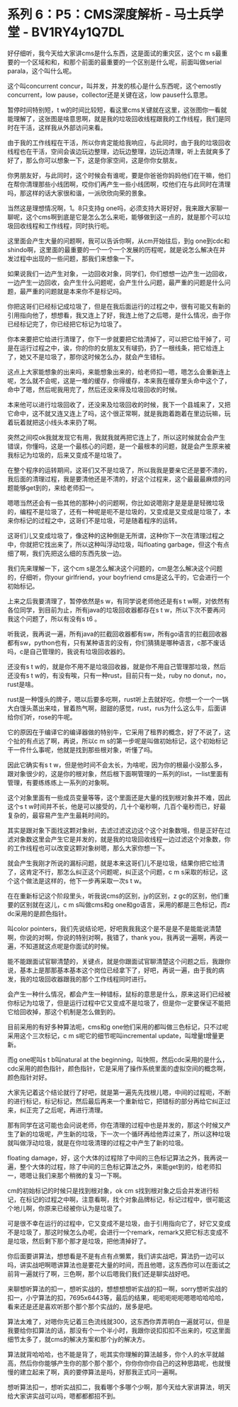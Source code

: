 # 系列 6：P5：CMS深度解析 - 马士兵学堂 - BV1RY4y1Q7DL

好仔细听，我今天给大家讲cms是什么东西，这是面试的重灾区，这个c m s最重要的一个区域和和，和那个前面的最重要的一个区别是什么呢，前面叫做serial parala，这个叫什么呢。

这个叫concurrent concur，叫并发，并发的核心是什么东西呢，这个emostly concurrent，low pause，collector还是关键在这，low pause什么意思。

暂停时间特别短，t w的时间比较短，看这里cms关键就在这里，这张图你一看就能理解了，这张图是啥意思啊，就是我的垃圾回收线程跟我的工作线程，我们是同时在干活，这样我从外部访问来看。

由于我的工作线程在干活，所以你肯定能给我响应，与此同时，由于我的垃圾回收线程也在干活，空间会诶边玩边整理，边玩边整理，边玩边清理，听上去就爽多了好了，那么你可以想象一下，这是你家空间，这是你你女朋友。

你男朋友好，与此同时，这个时候会有谁呢，要是你爸爸你妈妈他们在干嘛，他们在帮你清理那些小线团啊，哎你们再产生一些小线团啊，哎他们在与此同时在清理吗，那这样的话大家很和谐，一派欣欣向荣的景象。

当然这是理想情况啊，1。8只支持g one吗，必须支持大哥好好，我来跟大家聊一聊呢，这个cms啊到底是它是怎么怎么来呃，能够做到这一点的，就是那个可以垃圾回收线程和工作线程，同时执行呃。

这里面会产生大量的问题啊，我可以告诉你啊，从cm开始往后，到g one到cdc和shindo啊，这里面的最重要的一个一个一个发展的历程呢，就是说怎么解决在并发过程中出现的一些问题，那我们来想象一下。

如果说我们一边产生对象，一边回收对象，同学们，你们想想一边产生一边回收，一边产生一边回收，会产生什么问题呢，会产生什么问题，最严重的问题是什么问题，最严重的问题就是本来你不是标记吗。

你把这哥们已经标记成垃圾了，但是在我后面运行的过程之中，很有可能又有新的引用指向他了，想想看，我又连上了好，我连上他了之后嗯，是什么情况，由于你已经标记完了，你已经把它标记为垃圾了。

你本来要把它给进行清理了，你下一步就要把它给清掉了，可以把它给干掉了，可是在运行过程之中，诶，你的你的女朋友又有啵扔，扔了一根线条，把它给连上了，她又不是垃圾了，那你这时候怎么办，就会产生错标。

这点上大家能想象的出来吗，来能想象出来的，给老师扣一嗯，嗯怎么会重新连上呢，怎么就不会呢，这是一堆的缓存，你得缓存，本来我在缓存里头命中这个了，命中了嗯，然后呢我用完了，然后还没来得及垃圾回收的时候。

本来他可以进行垃圾回收了，还没来及垃圾回收的时候，我下一个县城来了，又把它命中，这不就又连又连上了吗，这个很正常啊，就是我跑着跑着在里边玩嘛，玩着玩着就把这小线头本来扔了啊。

突然之间哎ok我就发现它有用，我就我就再把它连上了，所以这时候就会会产生错误，你懂吗，这是一个最核心的问题，是一个最根本的问题，就是会产生原来被我标记为垃圾的，后来又变成不是垃圾了。

在整个程序的运转期间，这哥们又不是垃圾了，所以我我是要亲它还是要不清的，我后面的清理过程，我是要清他还是不清的，好这个过程来，这个最最最麻烦的问题能够get到的，来给老师扣一。

嗯嗯当然还会有一些其他的那种小的问题啊，你比如说嗯刚才是是是是轻微垃圾的，编程不是垃圾了，还有一种呢是呃不是垃圾的，又变成是又变成是垃圾了，本来你标记的过程之中，这哥们不是垃圾，可是随着程序的运转。

这哥们儿又变成垃圾了，像这种的这种倒是无所谓，这种你下一次在清理过程之中，你就把它找出来了，所以这种叫浮动垃圾，叫floating garbage，但这个有点细了啊，我们先把这么细的东西先放一边。

我们先来理解一下，这个cm s是怎么解决这个问题的，cm是怎么解决这个问题的，仔细听，你your girlfriend，your boyfriend cms是这么干的，它会进行一个初始标记。

上来之后我要清理了，暂停依然是s w，有同学说老师他还是有s t w啊，对依然有各位同学，到目前为止，所有java的垃圾回收器都存在s t w，所以下次不要再问我这个问题了，所以有没有s t6 。

听我说，我再说一遍，所有java的拦截回收器都有sw，所有go语言的拦截回收器都有sw，python也有，只有某种语言的没有，你们猜猜是哪种语言，c那不废话吗，c是自己管理的，我说有垃圾回收器的。

还没有s t w的，就是你不用不是垃圾回收器，就是你不用自己管理那垃圾，然后还没有s t w的，有没有唉，只有一种rust，目前只有一处，ruby no donut，no，rust是啥。

rust是一种馒头的牌子，嗯以后要多吃啊，rust听上去就好吃，你想一个一个一锅大白馒头蒸出来哇，冒着热气啊，甜甜的感觉，rust，rus为什么这么牛，后面讲给你们听，rose的牛呢。

它的原因在于编译它的编译器做的特别牛，它采用了租界的概念，好了不说了，这个扯的有点远了啊，再说，所以c m s的第一步呢是叫做初始标记，这个初始标记干一件什么事呢，他就是找到那些根对象，听懂了吗。

因此它确实有s t w，但是他时间不会太长，为啥呢，因为你的根最小没那么多，跟对象很少的，这是你的根对象，然后根下面啊管理的一系列的list，一list里面有管理，有要练练练上一系列的对象啊。

这个对象里面有一些成员变量等等，这个里面还是大量的找到根对象并不难，因此这个s t w时间并不长，他是可以接受的，几十个毫秒啊，几百个毫秒而已，好最复杂的，最容易产生产生最耗时间的。

其实是跟对象下面找这颗对象树，去滤过滤这边这个这个对象数哦，但是正好在过滤对象数这里会产生它是并发的，就是我的垃圾回收线程一边过滤这个对象数，你的工作线程也可以改变这颗对象树嗯，那么大家你想一下。

就会产生我刚才所说的漏标问题，就是本来这哥们儿不是垃圾，结果你把它给清了，这肯定不行，那怎么纠正这个问题呢，纠正这个问题，c m s采取的标记，这个这个做法是这样的，他下一步再采取一次s t w。

在在重新标记这个阶段里头，听我说cms的区别，jy的区别，z gc的区别，他们重要的区别就在这儿，c m s叫做cms和g one和go语言，采用的都是三色标记，而z dc采用的是颜色指针。

叫color pointers，我们先说结论吧，好吧我我我这个是不是是不是能能说清楚啊，你说的对啊，你说的特别对啊，我错了，thank you，我再说一遍啊，再说一遍，不知道就这点呢是你面试的时候。

能不能跟面试官聊清楚的，关键点，就是你跟面试官聊清楚这个问题之后，我跟你说，基本上是那那基本基本这个岗位已经拿下了，好吧，再说一遍，由于我的病发，我的垃圾回收器跟我的那个工作线程同时进行。

会产生一种什么情况，都会产生一种错标，鼠标的意思是什么，原来这哥们已经被你标记为垃圾了，但是运行过程中它又变成不是垃圾了，但是你一定要保证不能把它给回收掉，那这个机制是怎么做到的。

目前采用的有好多种算法呃，cms和g one他们采用的都叫做三色标记，只不过呢采用这个三次标记，c m s呢它的细节呢叫incremental update，叫增量t增量更新。

而g one呢叫s t b叫natural at the beginning，叫快照，然后cdc采用的是什么，cdc采用的颜色指针，颜色指针，它是采用了操作系统里面的虚拟空间的概念啊，颜色指针对好。

大家先记着这个结论就行了好吧，就是第一遍先先找根儿嗯，中间的过程呃，不断的进行标记，标记标记，然后最后再来一个重新给它，把错标的部分再给它纠正过来，纠正完了之后呢，再进行清理。

那有同学在这可能也会问说老师，你在清理的过程中也是并发的，那这个时候又产生了新的垃圾呢，产生新的垃圾，下一次一个循环再给他弄过来了，所以这种垃圾就叫做浮动垃圾，就是在你垃圾清理的过程之中产生了新的垃圾。

floating damage，好，这个大体的过程除了中间的三色标记算法之外，我再说一遍，整个大体的过程，除了中间的三色标记算法之外，来能get到的，给老师扣一，嗯嗯让我们来那个稍微的复习一下啊。

cm的初始标记的时候只是找到根对象，ok cm s找到根对象之后会并发进行标记，在标记的过程之中啊，注意看啊，找个对象品牌标记，标记过程中，很可能这个地儿啊，你原来已经被你认为是垃圾了。

可是很不幸在运行的过程中，它又变成不是垃圾，由于引用指向它了，好它又变成不是垃圾了，那这时候怎么办呢，会进行一个remark，remark又把它标志变成不是垃圾，然后剩下那个那才是垃圾，把他清掉好了。

你后面要讲算法，想想看是不是有点有点懒累，我们讲实战吧，算法扔一边可以吗，讲实战吧啊嗯讲算法也是要花大量的时间，而且他嗯，这东西你可以在面试之前背一遍就行了啊，三色啊，那个以后嗯我们我们还是聊实战好吧。

来聊想听算法的扣一，想听实战的，想想想想听实战的扣一啊，sorry想听实战的扣一，小宁算法的扣，7695x6443等，最后的结果，呃呃呃呃呃嗯嗯哈哈哈哈，看来还是还是喜欢听那个那个那个实战的，居多是吧。

算法太难了，对嗯你先记着三色流线就300，这东西你弄弄明白一遍就可以，但是我要给你扣算法的话，那没有个一个半小时，我跟你说扣扣扣不出来的，哎这里面细节太多了，就cms的解决方案和那个jy的解决方。

算法就背哈哈哈，也不能是背了，呃其实你理解的算法越多，你个人的水平就越高，然后你你能够产生你的那个那个那个，你你你你你自己的这种思路呢，也就慢慢的建立起来了啊，真的要停算法是吗，好那我正式问一遍啊。

想听算法扣一，想听实战扣二，我看哪个多哪个少啊，那今天给大家讲算法，明天给大家讲实战可以吗，嗯都都都招不到。

